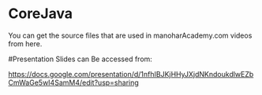 # CoreJava

You can get the source files that are used in manoharAcademy.com videos from here.

#Presentation Slides can Be accessed from:

 https://docs.google.com/presentation/d/1nfhIBJKjHHyJXjdNKndoukdlwEZbCmWaGe5wI4SamM4/edit?usp=sharing

